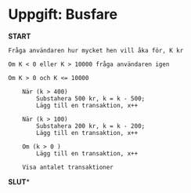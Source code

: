 # Uppgift: Busfare

**START**

	Fråga användaren hur mycket hen vill åka för, K kr 
	
	Om K < 0 eller K > 10000 fråga användaren igen
	
	Om K > 0 och K <= 10000

		När (k > 400)	
			Substahera 500 kr, k = k - 500; 
			Lägg till en transaktion, x++

		När (k > 100)	
			Substahera 200 kr, k = k - 200; 
			Lägg till en transaktion, x++

		Om (k > 0 )
			Lägg till en transaktion, x++

		Visa antalet transaktioner

**SLUT***
